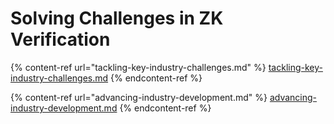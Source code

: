 # Solving Challenges in ZK Verification

{% content-ref url="tackling-key-industry-challenges.md" %}
[tackling-key-industry-challenges.md](tackling-key-industry-challenges.md)
{% endcontent-ref %}

{% content-ref url="advancing-industry-development.md" %}
[advancing-industry-development.md](advancing-industry-development.md)
{% endcontent-ref %}


